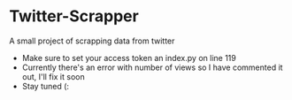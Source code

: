 # Twitter-Scrapper
A small project of scrapping data from twitter

- Make sure to set your access token an index.py on line 119
- Currently there's an error with number of views so I have commented it out, I'll fix it soon
- Stay tuned (:
